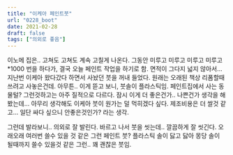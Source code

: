 ```yaml
---
title: "이케아 페인트붓"
url: "0228_boot"
date: 2021-02-28
draft: false
tags: ["의외로 좋음"]
---
```

이노메 집은.. 고쳐도 고쳐도 계속 고칠게 나온다. 그동안 미루고 미루고 미루고 미루고*1000 번을 하다가, 결국 오늘 페인트 작업을 하기로 함. 면적이 그다지 넓지 않아서... 지난번 이케아 왔다갔다 하면서 사놨던 붓을 꺼내 들었다. 원래는 오래된 책상 리폼할때 쓰려고 사놓은건데. 아무튼.. 이게 뜯고 보니, 붓솔이 플라스틱임. 페인트집에서 사는 동물털? 그런것하고는 아주 질적으로 다르다. 잠시 이게 더 좋은건가.. 나쁜건가 생각을 해봤는데... 아무리 생각해도 이케아 붓이 원가는 덜 먹히겠다 싶다. 제조비용은 더 쌀것 같고... 일단 싸다 싶으니 안좋은것인가? 라는 생각.

그런데 발라보니.. 의외로 잘 발린다. 바르고 나서 붓을 씻는데.. 깔끔하게 잘 씻긴다. 오래오래 여러번 쓸수 있을 것 같은 그런 페인트 붓? 플라스틱 솔이 닳고 닳아 몽당 솔이 될때까지 쓸수 있을것 같은 그런.. 꽤 괜찮은 붓임.
